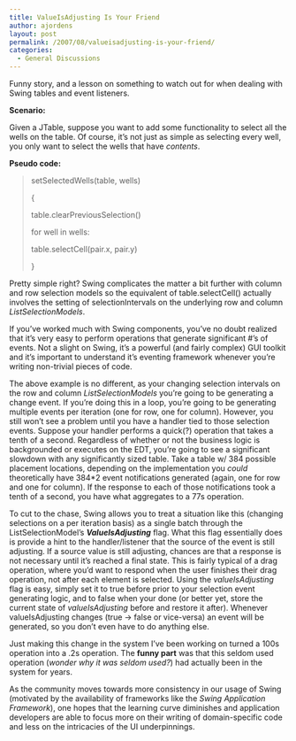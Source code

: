 ```yaml
---
title: ValueIsAdjusting Is Your Friend
author: ajordens
layout: post
permalink: /2007/08/valueisadjusting-is-your-friend/
categories:
  - General Discussions
---
```

Funny story, and a lesson on something to watch out for when dealing with Swing tables and event listeners.

**Scenario:**

Given a JTable, suppose you want to add some functionality to select all the wells on the table. Of course, it&#8217;s not just as simple as selecting every well, you only want to select the wells that have *contents*.

**Pseudo code:**

> setSelectedWells(table, wells)
> 
> {
> 
> table.clearPreviousSelection()
> 
> for well in wells:
> 
> table.selectCell(pair.x, pair.y)
> 
> }

Pretty simple right? Swing complicates the matter a bit further with column and row selection models so the equivalent of table.selectCell() actually involves the setting of selectionIntervals on the underlying row and column *ListSelectionModels*. 

If you&#8217;ve worked much with Swing components, you&#8217;ve no doubt realized that it&#8217;s very easy to perform operations that generate significant #&#8217;s of events. Not a slight on Swing, it&#8217;s a powerful (and fairly complex) GUI toolkit and it&#8217;s important to understand it&#8217;s eventing framework whenever you&#8217;re writing non-trivial pieces of code.

The above example is no different, as your changing selection intervals on the row and column *ListSelectionModels* you&#8217;re going to be generating a change event. If you&#8217;re doing this in a loop, you&#8217;re going to be generating multiple events per iteration (one for row, one for column). However, you still won&#8217;t see a problem until you have a handler tied to those selection events. Suppose your handler performs a quick(?) operation that takes a tenth of a second. Regardless of whether or not the business logic is backgrounded or executes on the EDT, you&#8217;re going to see a significant slowdown with any significantly sized table. Take a table w/ 384 possible placement locations, depending on the implementation you *could* theoretically have 384*2 event notifications generated (again, one for row and one for column). If the response to each of those notifications took a tenth of a second, you have what aggregates to a 77s operation. 

To cut to the chase, Swing allows you to treat a situation like this (changing selections on a per iteration basis) as a single batch through the ListSelectionModel&#8217;s ***ValueIsAdjusting*** flag. What this flag essentially does is provide a hint to the handler/listener that the source of the event is still adjusting. If a source value is still adjusting, chances are that a response is not necessary until it&#8217;s reached a final state. This is fairly typical of a drag operation, where you&#8217;d want to respond when the user finishes their drag operation, not after each element is selected. Using the *valueIsAdjusting* flag is easy, simply set it to true before prior to your selection event generating logic, and to false when your done (or better yet, store the current state of *valueIsAdjusting* before and restore it after). Whenever valueIsAdjusting changes (true -> false or vice-versa) an event will be generated, so you don&#8217;t even have to do anything else.

Just making this change in the system I&#8217;ve been working on turned a 100s operation into a .2s operation. The **funny part** was that this seldom used operation (*wonder why it was seldom used?*) had actually been in the system for years. 

As the community moves towards more consistency in our usage of Swing (motivated by the availability of frameworks like the *Swing Application Framework*), one hopes that the learning curve diminishes and application developers are able to focus more on their writing of domain-specific code and less on the intricacies of the UI underpinnings.